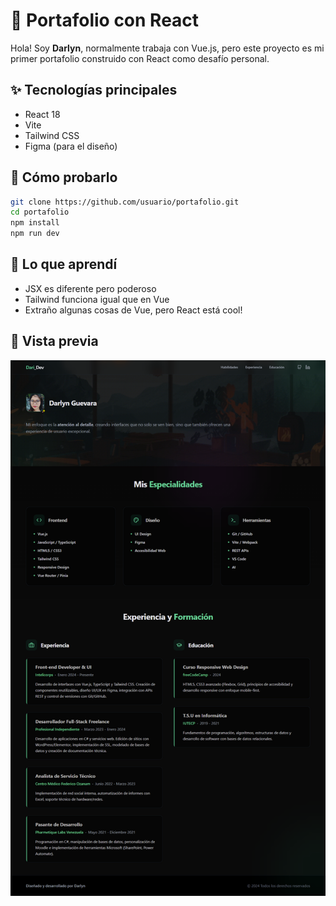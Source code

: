 # 🍓 Portafolio con React 

Hola! Soy **Darlyn**, normalmente trabaja con Vue.js, pero este proyecto es mi primer portafolio construido con React como desafío personal.

## ✨ Tecnologías principales
- React 18
- Vite
- Tailwind CSS
- Figma (para el diseño)

## 🚀 Cómo probarlo
```bash
git clone https://github.com/usuario/portafolio.git
cd portafolio
npm install
npm run dev
```
## 🌸 Lo que aprendí

- JSX es diferente pero poderoso
- Tailwind funciona igual que en Vue
- Extraño algunas cosas de Vue, pero React está cool!

## 📸 Vista previa
![captura](src/assets/img/image.png)
 
